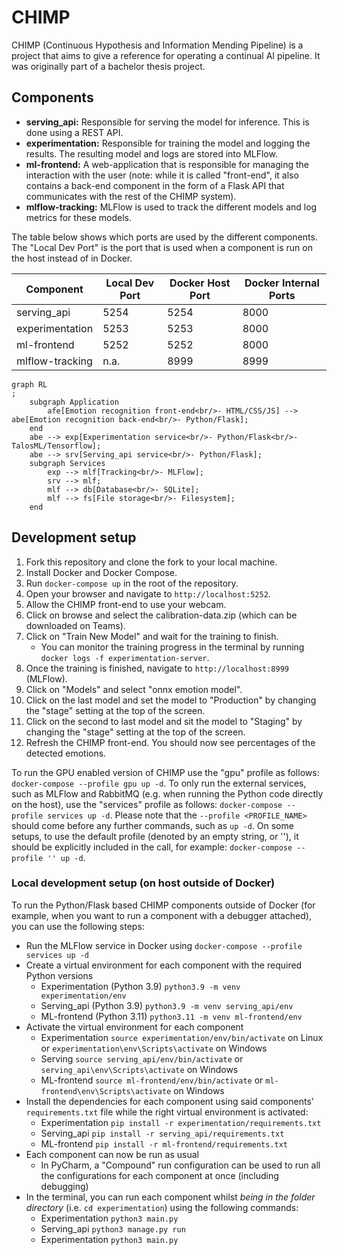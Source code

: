 # CHIMP

CHIMP (Continuous Hypothesis and Information Mending Pipeline) is a project that aims to give a reference for operating
a continual AI pipeline. It was originally part of a bachelor thesis project.

## Components

- **serving_api:** Responsible for serving the model for inference. This is done using a REST API.
- **experimentation:** Responsible for training the model and logging the results. The resulting model and logs are
  stored into MLFlow.
- **ml-frontend:** A web-application that is responsible for managing the interaction with the user (note: while it is
  called "front-end", it also contains a back-end component in the form of a Flask API that communicates with the rest
  of the CHIMP system).
- **mlflow-tracking:** MLFlow is used to track the different models and log metrics for these models.

The table below shows which ports are used by the different components. The "Local Dev Port" is the port that is used when a component is run on the host instead of in Docker.

| Component       | Local Dev Port | Docker Host Port | Docker Internal Ports |
|-----------------|----------------|------------------|-----------------------|
| serving_api     | 5254           | 5254             | 8000                  |
| experimentation | 5253           | 5253             | 8000                  |
| ml-frontend     | 5252           | 5252             | 8000                  |
| mlflow-tracking | n.a.           | 8999             | 8999                  |

```mermaid
graph RL
;
    subgraph Application
        afe[Emotion recognition front-end<br/>- HTML/CSS/JS] --> abe[Emotion recognition back-end<br/>- Python/Flask];
    end
    abe --> exp[Experimentation service<br/>- Python/Flask<br/>- TalosML/Tensorflow];
    abe --> srv[Serving_api service<br/>- Python/Flask];
    subgraph Services
        exp --> mlf[Tracking<br/>- MLFlow];
        srv --> mlf;
        mlf --> db[Database<br/>- SQLite];
        mlf --> fs[File storage<br/>- Filesystem];
    end
```

## Development setup

1. Fork this repository and clone the fork to your local machine.
2. Install Docker and Docker Compose.
3. Run `docker-compose up` in the root of the repository.
4. Open your browser and navigate to `http://localhost:5252`.
5. Allow the CHIMP front-end to use your webcam.
6. Click on browse and select the calibration-data.zip (which can be downloaded on Teams).
7. Click on "Train New Model" and wait for the training to finish.
    - You can monitor the training progress in the terminal by running `docker logs -f experimentation-server`.
8. Once the training is finished, navigate to `http://localhost:8999` (MLFlow).
9. Click on "Models" and select "onnx emotion model".
10. Click on the last model and set the model to "Production" by changing the "stage" setting at the top of the screen.
11. Click on the second to last model and sit the model to "Staging" by changing the "stage" setting at the top of the screen.
12. Refresh the CHIMP front-end. You should now see percentages of the detected emotions.

To run the GPU enabled version of CHIMP use the "gpu" profile as follows: `docker-compose --profile gpu up -d`. To only
run the external services, such as MLFlow and RabbitMQ (e.g. when running the Python code directly on the host), use the "services" profile as
follows: `docker-compose --profile services up -d`. Please note that the `--profile <PROFILE_NAME>` should come before any
further commands, such as `up -d`. On some setups, to use the default profile (denoted by an empty string, or ''), it should be explicitly included in the call, for example: `docker-compose --profile '' up -d`.

### Local development setup (on host outside of Docker)
To run the Python/Flask based CHIMP components outside of Docker (for example, when you want to run a component with a debugger attached), you can use the following steps:
- Run the MLFlow service in Docker using `docker-compose --profile services up -d`
- Create a virtual environment for each component with the required Python versions 
  - Experimentation (Python 3.9) `python3.9 -m venv experimentation/env`
  - Serving_api (Python 3.9) `python3.9 -m venv serving_api/env`
  - ML-frontend (Python 3.11) `python3.11 -m venv ml-frontend/env`
- Activate the virtual environment for each component
  - Experimentation `source experimentation/env/bin/activate` on Linux or `experimentation\env\Scripts\activate` on Windows
  - Serving `source serving_api/env/bin/activate` or `serving_api\env\Scripts\activate` on Windows
  - ML-frontend `source ml-frontend/env/bin/activate` or `ml-frontend\env\Scripts\activate` on Windows
- Install the dependencies for each component using said components' `requirements.txt` file while the right virtual environment is activated:
  - Experimentation `pip install -r experimentation/requirements.txt`
  - Serving_api `pip install -r serving_api/requirements.txt`
  - ML-frontend `pip install -r ml-frontend/requirements.txt`
- Each component can now be run as usual
  - In PyCharm, a "Compound" run configuration can be used to run all the configurations for each component at once (including debugging)
- In the terminal, you can run each component whilst _being in the folder directory_ (i.e. `cd experimentation`) using the following commands:
  - Experimentation `python3 main.py`
  - Serving_api `python3 manage.py run`
  - Experimentation `python3 main.py`